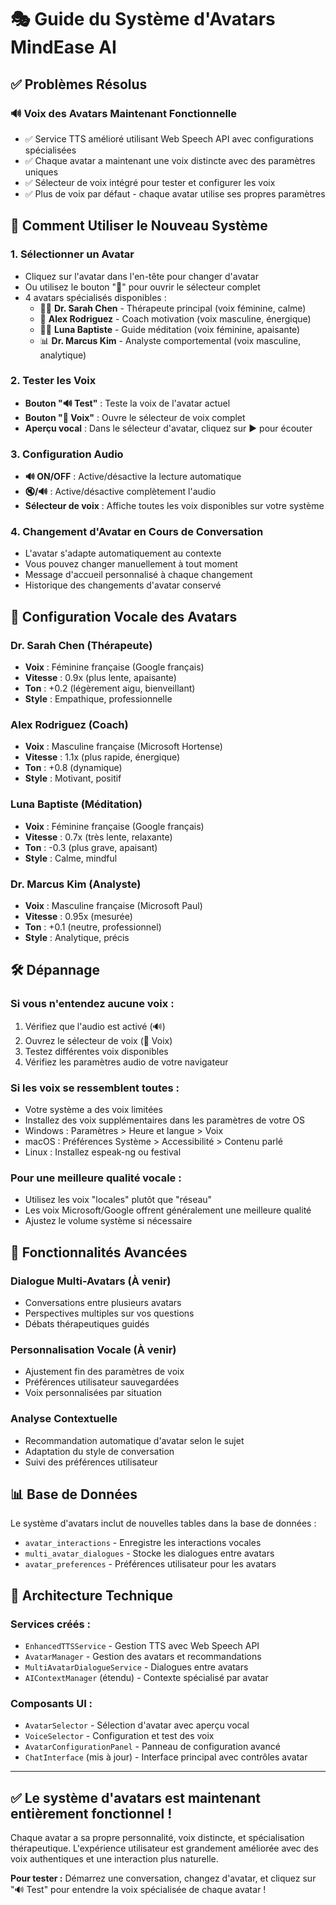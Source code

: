 # 🎭 Guide du Système d'Avatars MindEase AI

## ✅ Problèmes Résolus

### 🔊 **Voix des Avatars Maintenant Fonctionnelle**
- ✅ Service TTS amélioré utilisant Web Speech API avec configurations spécialisées
- ✅ Chaque avatar a maintenant une voix distincte avec des paramètres uniques
- ✅ Sélecteur de voix intégré pour tester et configurer les voix
- ✅ Plus de voix par défaut - chaque avatar utilise ses propres paramètres

## 🎯 Comment Utiliser le Nouveau Système

### 1. **Sélectionner un Avatar**
- Cliquez sur l'avatar dans l'en-tête pour changer d'avatar
- Ou utilisez le bouton "👥" pour ouvrir le sélecteur complet
- 4 avatars spécialisés disponibles :
  - 👩‍⚕️ **Dr. Sarah Chen** - Thérapeute principal (voix féminine, calme)
  - 💪 **Alex Rodriguez** - Coach motivation (voix masculine, énergique)
  - 🧘‍♀️ **Luna Baptiste** - Guide méditation (voix féminine, apaisante)
  - 📊 **Dr. Marcus Kim** - Analyste comportemental (voix masculine, analytique)

### 2. **Tester les Voix**
- **Bouton "🔊 Test"** : Teste la voix de l'avatar actuel
- **Bouton "🎵 Voix"** : Ouvre le sélecteur de voix complet
- **Aperçu vocal** : Dans le sélecteur d'avatar, cliquez sur ▶️ pour écouter

### 3. **Configuration Audio**
- **🔊 ON/OFF** : Active/désactive la lecture automatique
- **🔇/🔊** : Active/désactive complètement l'audio
- **Sélecteur de voix** : Affiche toutes les voix disponibles sur votre système

### 4. **Changement d'Avatar en Cours de Conversation**
- L'avatar s'adapte automatiquement au contexte
- Vous pouvez changer manuellement à tout moment
- Message d'accueil personnalisé à chaque changement
- Historique des changements d'avatar conservé

## 🎵 Configuration Vocale des Avatars

### **Dr. Sarah Chen (Thérapeute)**
- **Voix** : Féminine française (Google français)
- **Vitesse** : 0.9x (plus lente, apaisante)
- **Ton** : +0.2 (légèrement aigu, bienveillant)
- **Style** : Empathique, professionnelle

### **Alex Rodriguez (Coach)**
- **Voix** : Masculine française (Microsoft Hortense)
- **Vitesse** : 1.1x (plus rapide, énergique)
- **Ton** : +0.8 (dynamique)
- **Style** : Motivant, positif

### **Luna Baptiste (Méditation)**
- **Voix** : Féminine française (Google français)
- **Vitesse** : 0.7x (très lente, relaxante)
- **Ton** : -0.3 (plus grave, apaisant)
- **Style** : Calme, mindful

### **Dr. Marcus Kim (Analyste)**
- **Voix** : Masculine française (Microsoft Paul)
- **Vitesse** : 0.95x (mesurée)
- **Ton** : +0.1 (neutre, professionnel)
- **Style** : Analytique, précis

## 🛠️ Dépannage

### **Si vous n'entendez aucune voix :**
1. Vérifiez que l'audio est activé (🔊)
2. Ouvrez le sélecteur de voix (🎵 Voix)
3. Testez différentes voix disponibles
4. Vérifiez les paramètres audio de votre navigateur

### **Si les voix se ressemblent toutes :**
- Votre système a des voix limitées
- Installez des voix supplémentaires dans les paramètres de votre OS
- Windows : Paramètres > Heure et langue > Voix
- macOS : Préférences Système > Accessibilité > Contenu parlé
- Linux : Installez espeak-ng ou festival

### **Pour une meilleure qualité vocale :**
- Utilisez les voix "locales" plutôt que "réseau"
- Les voix Microsoft/Google offrent généralement une meilleure qualité
- Ajustez le volume système si nécessaire

## 🚀 Fonctionnalités Avancées

### **Dialogue Multi-Avatars** (À venir)
- Conversations entre plusieurs avatars
- Perspectives multiples sur vos questions
- Débats thérapeutiques guidés

### **Personnalisation Vocale** (À venir)
- Ajustement fin des paramètres de voix
- Préférences utilisateur sauvegardées
- Voix personnalisées par situation

### **Analyse Contextuelle**
- Recommandation automatique d'avatar selon le sujet
- Adaptation du style de conversation
- Suivi des préférences utilisateur

## 📊 Base de Données

Le système d'avatars inclut de nouvelles tables dans la base de données :
- `avatar_interactions` - Enregistre les interactions vocales
- `multi_avatar_dialogues` - Stocke les dialogues entre avatars
- `avatar_preferences` - Préférences utilisateur pour les avatars

## 🔗 Architecture Technique

### Services créés :
- `EnhancedTTSService` - Gestion TTS avec Web Speech API
- `AvatarManager` - Gestion des avatars et recommandations
- `MultiAvatarDialogueService` - Dialogues entre avatars
- `AIContextManager` (étendu) - Contexte spécialisé par avatar

### Composants UI :
- `AvatarSelector` - Sélection d'avatar avec aperçu vocal
- `VoiceSelector` - Configuration et test des voix
- `AvatarConfigurationPanel` - Panneau de configuration avancé
- `ChatInterface` (mis à jour) - Interface principal avec contrôles avatar

---

## ✅ **Le système d'avatars est maintenant entièrement fonctionnel !**

Chaque avatar a sa propre personnalité, voix distincte, et spécialisation thérapeutique. L'expérience utilisateur est grandement améliorée avec des voix authentiques et une interaction plus naturelle.

**Pour tester :** Démarrez une conversation, changez d'avatar, et cliquez sur "🔊 Test" pour entendre la voix spécialisée de chaque avatar !